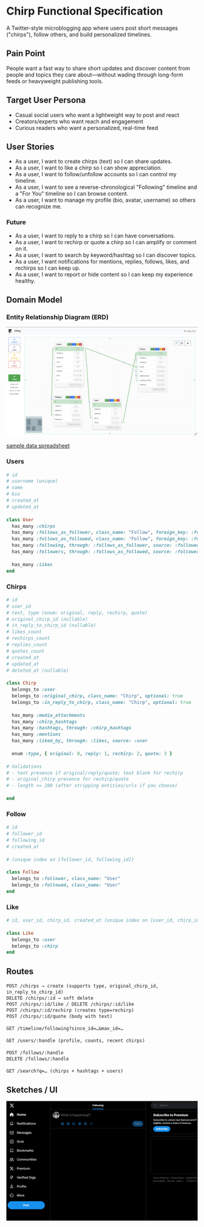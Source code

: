 <!-- Project Name and 1-liner: A clear and concise summary of the project. -->
# Chirp Functional Specification

A Twitter-style microblogging app where users post short messages ("chirps"), follow others, and build personalized timelines.

<!-- Pain Point: What problem are you solving? -->
## Pain Point

People want a fast way to share short updates and discover content from people and topics they care about—without wading through long-form feeds or heavyweight publishing tools.

<!-- Target User Persona: Who is the primary user of this application? -->
## Target User Persona

- Casual social users who want a lightweight way to post and react
- Creators/experts who want reach and engagement
- Curious readers who want a personalized, real-time feed

## User Stories

- As a user, I want to create chirps (text) so I can share updates.
- As a user, I want to like a chirp so I can show appreciation.
- As a user, I want to follow/unfollow accounts so I can control my timeline.
- As a user, I want to see a reverse-chronological "Following" timeline and a "For You" timeline so I can browse content.
- As a user, I want to manage my profile (bio, avatar, username) so others can recognize me.

### Future

- As a user, I want to reply to a chirp so I can have conversations.
- As a user, I want to rechirp or quote a chirp so I can amplify or comment on it.
- As a user, I want to search by keyword/hashtag so I can discover topics.
- As a user, I want notifications for mentions, replies, follows, likes, and rechirps so I can keep up.
- As a user, I want to report or hide content so I can keep my experience healthy.

## Domain Model

### Entity Relationship Diagram (ERD)

![erd](chirp-erd.png)

[sample data spreadsheet](https://docs.google.com/spreadsheets/d/11qf4ncnp9AADKaI00CmwnPudIH3Mb35iAqdtxMOJAMY/edit?usp=sharing)

### Users

```ruby
# id
# username (unique)
# name
# bio
# created_at
# updated_at

class User
  has_many :chirps
  has_many :follows_as_follower, class_name: "Follow", foreign_key: :follower_id
  has_many :follows_as_followed, class_name: "Follow", foreign_key: :following_id
  has_many :following, through: :follows_as_follower, source: :followed
  has_many :followers, through: :follows_as_followed, source: :follower

  has_many :likes
end
```

### Chirps

```ruby
# id
# user_id
# text, type (enum: original, reply, rechirp, quote)
# original_chirp_id (nullable)
# in_reply_to_chirp_id (nullable)
# likes_count
# rechirps_count
# replies_count
# quotes_count
# created_at
# updated_at
# deleted_at (nullable)

class Chirp
  belongs_to :user
  belongs_to :original_chirp, class_name: "Chirp", optional: true
  belongs_to :in_reply_to_chirp, class_name: "Chirp", optional: true

  has_many :media_attachments
  has_many :chirp_hashtags
  has_many :hashtags, through: :chirp_hashtags
  has_many :mentions
  has_many :liked_by, through: :likes, source: :user

  enum :type, { original: 0, reply: 1, rechirp: 2, quote: 3 }

# Validations
# - text presence if original/reply/quote; text blank for rechirp
# - original_chirp presence for rechirp/quote
# - length <= 280 (after stripping entities/urls if you choose)

end
```

### Follow

```ruby
# id
# follower_id
# following_id
# created_at

# (unique index on [follower_id, following_id])

class Follow
  belongs_to :follower, class_name: "User"
  belongs_to :followed, class_name: "User"
end
```

### Like

```ruby
# id, user_id, chirp_id, created_at (unique index on [user_id, chirp_id])

class Like
  belongs_to :user
  belongs_to :chirp
end
```

## Routes

```plaintext
POST /chirps → create (supports type, original_chirp_id, in_reply_to_chirp_id)
DELETE /chirps/:id → soft delete
POST /chirps/:id/like / DELETE /chirps/:id/like
POST /chirps/:id/rechirp (creates type=rechirp)
POST /chirps/:id/quote (body with text)

GET /timeline/following?since_id=…&max_id=…

GET /users/:handle (profile, counts, recent chirps)

POST /follows/:handle
DELETE /follows/:handle

GET /search?q=… (chirps + hashtags + users)
```

## Sketches / UI

![](x-ui.png)
